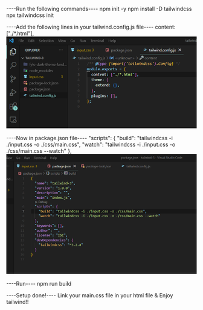----Run the following commands----
npm init -y
npm install -D tailwindcss
npx tailwindcss init

----Add the following lines in your tailwind.config.js file----
content: ["./*.html"],
![alt text](readme-images/4.png)

----Now in package.json file----
"scripts": {
"build": "tailwindcss -i ./input.css -o ./css/main.css",
"watch": "tailwindcss -i ./input.css -o ./css/main.css --watch"
},
![github](readme-images/5.png)

----Run----
npm run build

----Setup done!----
Link your main.css file in your html file & Enjoy tailwind!!
